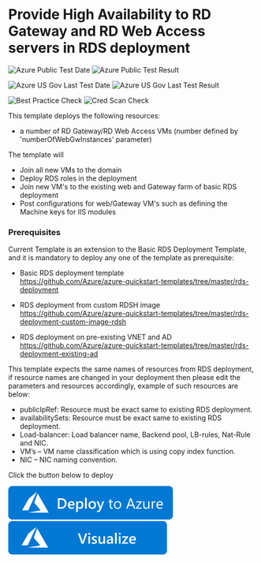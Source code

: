 # Provide High Availability to RD Gateway and RD Web Access servers in RDS deployment

![Azure Public Test Date](https://azurequickstartsservice.blob.core.windows.net/badges/rds-deployment-ha-gateway/PublicLastTestDate.svg)
![Azure Public Test Result](https://azurequickstartsservice.blob.core.windows.net/badges/rds-deployment-ha-gateway/PublicDeployment.svg)

![Azure US Gov Last Test Date](https://azurequickstartsservice.blob.core.windows.net/badges/rds-deployment-ha-gateway/FairfaxLastTestDate.svg)
![Azure US Gov Last Test Result](https://azurequickstartsservice.blob.core.windows.net/badges/rds-deployment-ha-gateway/FairfaxDeployment.svg)

![Best Practice Check](https://azurequickstartsservice.blob.core.windows.net/badges/rds-deployment-ha-gateway/BestPracticeResult.svg)
![Cred Scan Check](https://azurequickstartsservice.blob.core.windows.net/badges/rds-deployment-ha-gateway/CredScanResult.svg)

This template deploys the following resources:

* a number of RD Gateway/RD Web Access VMs (number defined by 'numberOfWebGwInstances' parameter)

The template will

* Join all new VMs to the domain
* Deploy RDS roles in the deployment
* Join new VM's to the existing web and Gateway farm of basic RDS deployment
* Post configurations for web/Gateway VM's such as defining the Machine keys for IIS modules

### Prerequisites

Current Template is an extension to the Basic RDS Deployment Template, and it is mandatory to deploy any one of the template as prerequisite:

* Basic RDS deployment template  
  https://github.com/Azure/azure-quickstart-templates/tree/master/rds-deployment 

* RDS deployment from custom RDSH image  
  https://github.com/Azure/azure-quickstart-templates/tree/master/rds-deployment-custom-image-rdsh

* RDS deployment on pre-existing VNET and AD  
  https://github.com/Azure/azure-quickstart-templates/tree/master/rds-deployment-existing-ad

This template expects the same names of resources from RDS deployment, if resource names are changed in your deployment then please edit the parameters and resources accordingly, example of such resources are below:
<ul>
<li>publicIpRef: Resource must be exact same to existing RDS deployment.</li>
<li>availabilitySets: Resource must be exact same to existing RDS deployment.</li>
<li>Load-balancer: Load balancer name, Backend pool, LB-rules, Nat-Rule and NIC.</li>
<li>VM’s – VM name classification which is using copy index function.</li>
<li>NIC – NIC naming convention.</li>
</ul>

Click the button below to deploy

[![Deploy To Azure](https://raw.githubusercontent.com/Azure/azure-quickstart-templates/master/1-CONTRIBUTION-GUIDE/images/deploytoazure.svg?sanitize=true)](https://portal.azure.com/#create/Microsoft.Template/uri/https%3A%2F%2Fraw.githubusercontent.com%2FAzure%2Fazure-quickstart-templates%2Fmaster%2Frds-deployment-ha-gateway%2Fazuredeploy.json)  [![Visualize](https://raw.githubusercontent.com/Azure/azure-quickstart-templates/master/1-CONTRIBUTION-GUIDE/images/visualizebutton.svg?sanitize=true)](http://armviz.io/#/?load=https%3A%2F%2Fraw.githubusercontent.com%2FAzure%2Fazure-quickstart-templates%2Fmaster%2Frds-deployment-ha-gateway%2Fazuredeploy.json)



